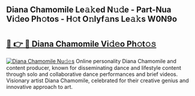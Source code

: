 ## Diana Chamomile Le𝚊𝚔ed N𝚞𝚍e - Part-Nua Vi𝚍eo Ph𝚘tos - H𝚘t O𝚗lyf𝚊ns Le𝚊𝚔s W0N9o

# <h2><a href="http://hf4dis.feru.top/?c=Diana+Chamomile">🔗 👉 🔴 Diana Chamomile Vi𝚍𝚎o Ph𝚘t𝚘𝚜</a></h2>

[![Diana Chamomile Nu𝚍𝚎s](https://i.imgur.com/0TWrTi3.gif)](http://hf4dis.feru.top/?c=Diana+Chamomile)
Online personality Diana Chamomile and content producer, known for disseminating dance and lifestyle content through solo and collaborative dance performances and brief videos. Visionary artist Diana Chamomile, celebrated for their creative genius and innovative approach to art. 
